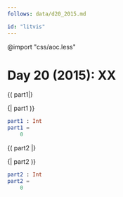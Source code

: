 ```yaml
---
follows: data/d20_2015.md

id: "litvis"
---
```


@import "css/aoc.less"

# Day 20 (2015): XX

{( part1|}

{| part1 )}

```elm {l r}
part1 : Int
part1 =
    0
```

{( part2 |}

{| part2 )}

```elm {l r}
part2 : Int
part2 =
    0
```
